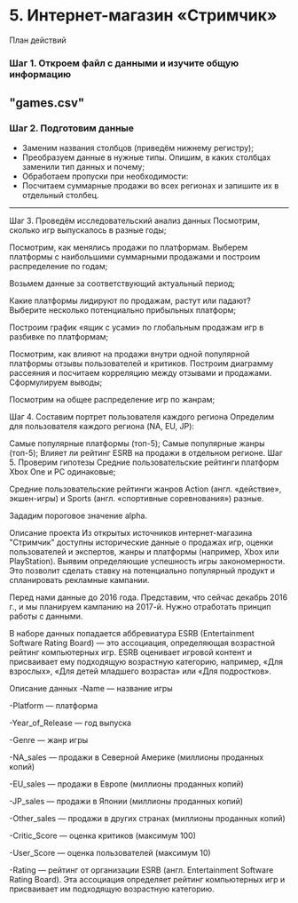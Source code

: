 # 5. Интернет-магазин «Стримчик»
План действий
### Шаг 1. Откроем файл с данными и изучите общую информацию
"games.csv"
---
### Шаг 2. Подготовим данные
- Заменим названия столбцов (приведём нижнему регистру);
- Преобразуем данные в нужные типы. Опишим, в каких столбцах заменили тип данных и почему;
- Обработаем пропуски при необходимости:
- Посчитаем суммарные продажи во всех регионах и запишите их в отдельный столбец.
---
Шаг 3. Проведём исследовательский анализ данных
Посмотрим, сколько игр выпускалось в разные годы;

Посмотрим, как менялись продажи по платформам. Выберем платформы с наибольшими суммарными продажами и построим распределение по годам;

Возьмем данные за соответствующий актуальный период;

Какие платформы лидируют по продажам, растут или падают? Выберите несколько потенциально прибыльных платформ;

Построим график «ящик с усами» по глобальным продажам игр в разбивке по платформам;

Посмотрим, как влияют на продажи внутри одной популярной платформы отзывы пользователей и критиков. Построим диаграмму рассеяния и посчитаем корреляцию между отзывами и продажами. Сформулируем выводы;

Посмотрим на общее распределение игр по жанрам;

Шаг 4. Составим портрет пользователя каждого региона
Определим для пользователя каждого региона (NA, EU, JP):

Самые популярные платформы (топ-5);
Самые популярные жанры (топ-5);
Влияет ли рейтинг ESRB на продажи в отдельном регионе.
Шаг 5. Проверим гипотезы
Средние пользовательские рейтинги платформ Xbox One и PC одинаковые;

Средние пользовательские рейтинги жанров Action (англ. «действие», экшен-игры) и Sports (англ. «спортивные соревнования») разные.

Зададим пороговое значение alpha.

Описание проекта
Из открытых источников интернет-магазина "Стримчик" доступны исторические данные о продажах игр, оценки пользователей и экспертов, жанры и платформы (например, Xbox или PlayStation). Выявим определяющие успешность игры закономерности. Это позволит сделать ставку на потенциально популярный продукт и спланировать рекламные кампании.

Перед нами данные до 2016 года. Представим, что сейчас декабрь 2016 г., и мы планируем кампанию на 2017-й. Нужно отработать принцип работы с данными.

В наборе данных попадается аббревиатура ESRB (Entertainment Software Rating Board) — это ассоциация, определяющая возрастной рейтинг компьютерных игр. ESRB оценивает игровой контент и присваивает ему подходящую возрастную категорию, например, «Для взрослых», «Для детей младшего возраста» или «Для подростков».

Описание данных
-Name — название игры

-Platform — платформа

-Year_of_Release — год выпуска

-Genre — жанр игры

-NA_sales — продажи в Северной Америке (миллионы проданных копий)

-EU_sales — продажи в Европе (миллионы проданных копий)

-JP_sales — продажи в Японии (миллионы проданных копий)

-Other_sales — продажи в других странах (миллионы проданных копий)

-Critic_Score — оценка критиков (максимум 100)

-User_Score — оценка пользователей (максимум 10)

-Rating — рейтинг от организации ESRB (англ. Entertainment Software Rating Board). Эта ассоциация определяет рейтинг компьютерных игр и присваивает им подходящую возрастную категорию.
